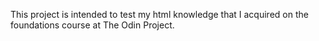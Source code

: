 This project is intended to test my html knowledge that I acquired on the foundations course at The Odin Project.
